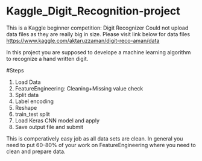 # Kaggle_Digit_Recognition-project
This is a Kaggle beginner competition: Digit Recognizer
Could not upload data files as they are really big in size. Please visit link below for data files
https://www.kaggle.com/aktaruzzaman/digit-reco-aman/data

In this project you are supposed to develope a machine learning algorithm to recognize a hand written digit. 

#Steps
1. Load Data
2. FeatureEngineering: Cleaning+Missing value check
3. Split data
4. Label encoding
5. Reshape
6. train_test split
7. Load Keras CNN model and apply
8. Save output file and submit

This is comperatively easy job as all data sets are clean. In general you need to put 60-80% of your work on FeatureEngineering where you need to clean and prepare data. 
